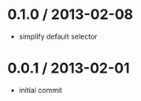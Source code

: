 
0.1.0 / 2013-02-08 
==================

  * simplify default selector

0.0.1 / 2013-02-01 
==================

  * initial commit
